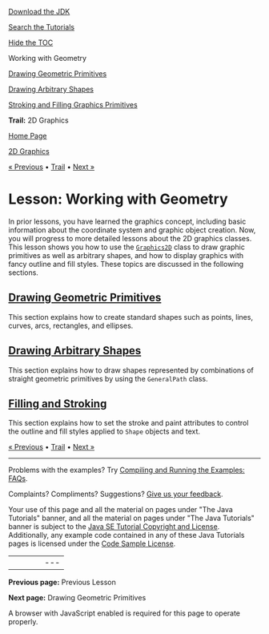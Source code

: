 [Download
the JDK](http://java.sun.com/javase/6/download.jsp)
  
[Search the
Tutorials](../../search.html)
  
[Hide the TOC](javascript:toggleLeft())

Working with Geometry

[Drawing Geometric Primitives](primitives.html)

[Drawing Arbitrary Shapes](arbitrary.html)

[Stroking and Filling Graphics Primitives](strokeandfill.html)

**Trail:** 2D Graphics

[Home Page](../../index.html)
>
[2D Graphics](../index.html)

[« Previous](../basic2d/index.html) • [Trail](../TOC.html) • [Next »](primitives.html)

# Lesson: Working with Geometry

In prior lessons, you have learned the graphics concept, including basic information
about the coordinate system and graphic object creation. Now, you will progress to
more detailed lessons about the 2D graphics classes.
This lesson shows you how to use the
[`Graphics2D`](http://download.oracle.com/javase/7/docs/api/java/awt/Graphics2D.html) class to draw graphic primitives as well as
arbitrary shapes, and how to display graphics with
fancy outline and fill styles. These topics are discussed in the following
sections.

## [Drawing Geometric Primitives](primitives.html)

This section explains how to create standard shapes such as points, lines,
curves, arcs, rectangles, and ellipses.

## [Drawing Arbitrary Shapes](arbitrary.html)

This section explains how to draw shapes represented by combinations of straight
geometric primitives by using the `GeneralPath` class.

## [Filling and Stroking](strokeandfill.html)

This section explains how to set the stroke and paint attributes to
control the outline and fill styles applied to `Shape` objects and text.

[« Previous](../basic2d/index.html)
•
[Trail](../TOC.html)
•
[Next »](primitives.html)

---

Problems with the examples? Try [Compiling and Running
the Examples: FAQs](../../information/run-examples.html).
  
Complaints? Compliments? Suggestions? [Give
us your feedback](http://download.oracle.com/javase/feedback.html).

Your use of this page and all the material on pages under "The Java Tutorials" banner,
and all the material on pages under "The Java Tutorials" banner is subject to the [Java SE Tutorial Copyright
and License](../../information/license.html).
Additionally, any example code contained in any of these Java
Tutorials pages is licensed under the
[Code
Sample License](http://developers.sun.com/license/berkeley_license.html).

|  |  |  |  |  |
| --- | --- | --- | --- | --- |
| |  |  | | --- | --- | | duke image | Oracle logo | | [About Oracle](http://www.oracle.com/us/corporate/index.html) | [Oracle Technology Network](http://www.oracle.com/technology/index.html) | [Terms of Service](https://www.samplecode.oracle.com/servlets/CompulsoryClickThrough?type=TermsOfService) | Copyright © 1995, 2011 Oracle and/or its affiliates. All rights reserved. |

**Previous page:** Previous Lesson
  
**Next page:** Drawing Geometric Primitives




A browser with JavaScript enabled is required for this page to operate properly.
